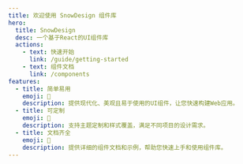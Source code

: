 ```yaml
---
title: 欢迎使用 SnowDesign 组件库
hero:
  title: SnowDesign
  desc: 一个基于React的UI组件库
  actions:
    - text: 快速开始
      link: /guide/getting-started
    - text: 组件文档
      link: /components
features:
  - title: 简单易用
    emoji: 🚀
    description: 提供现代化、美观且易于使用的UI组件，让您快速构建Web应用。
  - title: 可定制
    emoji: 🚀
    description: 支持主题定制和样式覆盖，满足不同项目的设计需求。
  - title: 文档齐全
    emoji: 🚀
    description: 提供详细的组件文档和示例，帮助您快速上手和使用组件库。
---
```


